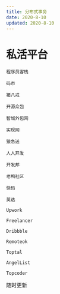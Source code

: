 ```yaml
---
title: 分布式事务
date: 2020-8-10
updated: 2020-8-10
---
```






# 私活平台

```
程序员客栈

码市

猪八戒

开源众包

智城外包网

实现网

猿急送

人人开发

开发邦

老鸭社区

快码

英选

Upwork

Freelancer

Dribbble

Remoteok

Toptal

AngelList

Topcoder

```

随时更新
